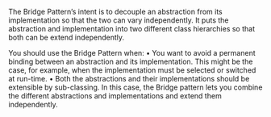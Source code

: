 The Bridge Pattern’s intent is to decouple an abstraction from its implementation so that the two can vary independently. It puts
the abstraction and implementation into two different class hierarchies so that both can be extend independently.

You should use the Bridge Pattern when:
• You want to avoid a permanent binding between an abstraction and its implementation. This might be the case, for example,
when the implementation must be selected or switched at run-time.
• Both the abstractions and their implementations should be extensible by sub-classing. In this case, the Bridge pattern lets you
combine the different abstractions and implementations and extend them independently.